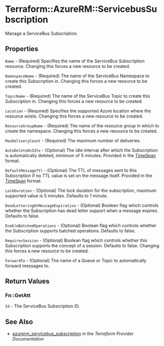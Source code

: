# Terraform::AzureRM::ServicebusSubscription

Manage a ServiceBus Subscription.

## Properties

`Name` - (Required) Specifies the name of the ServiceBus Subscription resource.
Changing this forces a new resource to be created.

`NamespaceName` - (Required) The name of the ServiceBus Namespace to create
this Subscription in. Changing this forces a new resource to be created.

`TopicName` - (Required) The name of the ServiceBus Topic to create
this Subscription in. Changing this forces a new resource to be created.

`Location` - (Required) Specifies the supported Azure location where the resource exists.
Changing this forces a new resource to be created.

`ResourceGroupName` - (Required) The name of the resource group in which to
create the namespace. Changing this forces a new resource to be created.

`MaxDeliveryCount` - (Required) The maximum number of deliveries.

`AutoDeleteOnIdle` - (Optional) The idle interval after which the
Subscription is automatically deleted, minimum of 5 minutes. Provided in the
[TimeSpan](#timespan-format) format.

`DefaultMessageTtl` - (Optional) The TTL of messages sent to this Subscription
if no TTL value is set on the message itself. Provided in the [TimeSpan](#timespan-format)
format.

`LockDuration` - (Optional) The lock duration for the subscription, maximum
supported value is 5 minutes. Defaults to 1 minute.

`DeadLetteringOnMessageExpiration` - (Optional) Boolean flag which controls
whether the Subscription has dead letter support when a message expires. Defaults
to false.

`EnableBatchedOperations` - (Optional) Boolean flag which controls whether the
Subscription supports batched operations. Defaults to false.

`RequiresSession` - (Optional) Boolean flag which controls whether this Subscription
supports the concept of a session. Defaults to false. Changing this forces a
new resource to be created.

`ForwardTo` - (Optional) The name of a Queue or Topic to automatically forward
messages to.


## Return Values

### Fn::GetAtt

`Id` - The ServiceBus Subscription ID.

## See Also

* [azurerm_servicebus_subscription](https://www.terraform.io/docs/providers/azurerm/r/servicebus_subscription.html) in the _Terraform Provider Documentation_